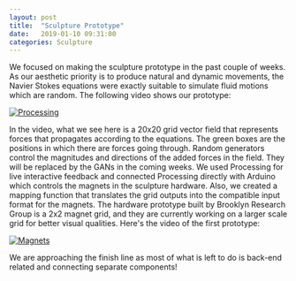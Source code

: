 ```yaml
---
layout: post
title:  "Sculpture Prototype"
date:   2019-01-10 09:31:00
categories: Sculpture
---
```


We focused on making the sculpture prototype in the past couple of weeks. As our aesthetic priority is to produce natural and dynamic movements, the Navier Stokes equations were exactly suitable to simulate fluid motions which are random. The following video shows our prototype:

[![Processing](https://img.youtube.com/vi/NHOxLn1EwEw/0.jpg)](https://youtu.be/NHOxLn1EwEw)

In the video, what we see here is a 20x20 grid vector field that represents forces that propagates according to the equations. The green boxes are the positions in which there are forces going through. Random generators control the magnitudes and directions of the added forces in the field. They will be replaced by the GANs in the coming weeks. We used Processing for live interactive feedback and connected Processing directly with Arduino which controls the magnets in the sculpture hardware. Also, we created a mapping function that translates the grid outputs into the compatible input format for the magnets. The hardware prototype built by Brooklyn Research Group is a 2x2 magnet grid, and they are currently working on a larger scale grid for better visual qualities. Here's the video of the first prototype:

[![Magnets](https://img.youtube.com/vi/gSAofmaXimk/0.jpg)](https://youtu.be/gSAofmaXimk)

We are approaching the finish line as most of what is left to do is back-end related and connecting separate components! 
